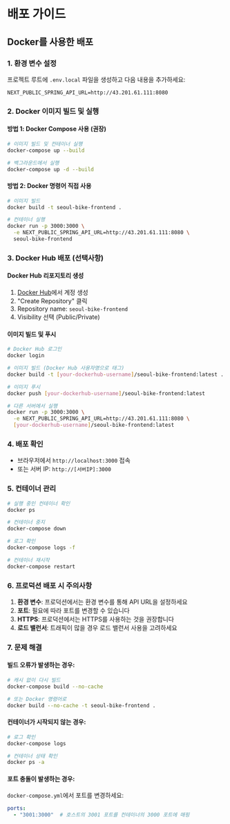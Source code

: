 # 배포 가이드

## Docker를 사용한 배포

### 1. 환경 변수 설정
프로젝트 루트에 `.env.local` 파일을 생성하고 다음 내용을 추가하세요:

```env
NEXT_PUBLIC_SPRING_API_URL=http://43.201.61.111:8080
```

### 2. Docker 이미지 빌드 및 실행

#### 방법 1: Docker Compose 사용 (권장)
```bash
# 이미지 빌드 및 컨테이너 실행
docker-compose up --build

# 백그라운드에서 실행
docker-compose up -d --build
```

#### 방법 2: Docker 명령어 직접 사용
```bash
# 이미지 빌드
docker build -t seoul-bike-frontend .

# 컨테이너 실행
docker run -p 3000:3000 \
  -e NEXT_PUBLIC_SPRING_API_URL=http://43.201.61.111:8080 \
  seoul-bike-frontend
```

### 3. Docker Hub 배포 (선택사항)

#### Docker Hub 리포지토리 생성
1. [Docker Hub](https://hub.docker.com)에서 계정 생성
2. "Create Repository" 클릭
3. Repository name: `seoul-bike-frontend`
4. Visibility 선택 (Public/Private)

#### 이미지 빌드 및 푸시
```bash
# Docker Hub 로그인
docker login

# 이미지 빌드 (Docker Hub 사용자명으로 태그)
docker build -t [your-dockerhub-username]/seoul-bike-frontend:latest .

# 이미지 푸시
docker push [your-dockerhub-username]/seoul-bike-frontend:latest

# 다른 서버에서 실행
docker run -p 3000:3000 \
  -e NEXT_PUBLIC_SPRING_API_URL=http://43.201.61.111:8080 \
  [your-dockerhub-username]/seoul-bike-frontend:latest
```

### 4. 배포 확인
- 브라우저에서 `http://localhost:3000` 접속
- 또는 서버 IP: `http://[서버IP]:3000`

### 5. 컨테이너 관리

```bash
# 실행 중인 컨테이너 확인
docker ps

# 컨테이너 중지
docker-compose down

# 로그 확인
docker-compose logs -f

# 컨테이너 재시작
docker-compose restart
```

### 6. 프로덕션 배포 시 주의사항

1. **환경 변수**: 프로덕션에서는 환경 변수를 통해 API URL을 설정하세요
2. **포트**: 필요에 따라 포트를 변경할 수 있습니다
3. **HTTPS**: 프로덕션에서는 HTTPS를 사용하는 것을 권장합니다
4. **로드 밸런서**: 트래픽이 많을 경우 로드 밸런서 사용을 고려하세요

### 7. 문제 해결

#### 빌드 오류가 발생하는 경우:
```bash
# 캐시 없이 다시 빌드
docker-compose build --no-cache

# 또는 Docker 명령어로
docker build --no-cache -t seoul-bike-frontend .
```

#### 컨테이너가 시작되지 않는 경우:
```bash
# 로그 확인
docker-compose logs

# 컨테이너 상태 확인
docker ps -a
```

#### 포트 충돌이 발생하는 경우:
`docker-compose.yml`에서 포트를 변경하세요:
```yaml
ports:
  - "3001:3000"  # 호스트의 3001 포트를 컨테이너의 3000 포트에 매핑
```

